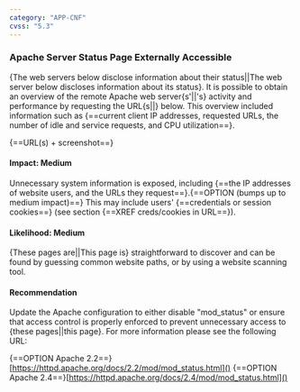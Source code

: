 ```yaml
---
category: "APP-CNF"
cvss: "5.3"
---
```

### Apache Server Status Page Externally Accessible
{The web servers below disclose information about their status||The web server below discloses information about its status}. It is possible to obtain an overview of the remote Apache web server{s'||'s} activity and performance by requesting the URL{s||} below. This overview included information such as {==current client IP addresses, requested URLs, the number of idle and service requests, and CPU utilization==}.

{==URL(s) + screenshot==}
#### Impact: Medium
Unnecessary system information is exposed, including {==the IP addresses of website users, and the URLs they request==}.{==OPTION (bumps up to medium impact)==} This may include users' {==credentials or session cookies==} (see section {==XREF creds/cookies in URL==}).
#### Likelihood: Medium
{These pages are||This page is} straightforward to discover and can be found by guessing common website paths, or by using a website scanning tool.
#### Recommendation
Update the Apache configuration to either disable "mod_status" or ensure that access control is properly enforced to prevent unnecessary access to {these pages||this page}. For more information please see the following URL:

{==OPTION Apache 2.2==}[https://httpd.apache.org/docs/2.2/mod/mod_status.html]()
{==OPTION Apache 2.4==}[https://httpd.apache.org/docs/2.4/mod/mod_status.html]()
